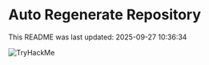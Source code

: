 # Auto Regenerate Repository

This README was last updated: 2025-09-27 10:36:34

 ![TryHackMe](https://tryhackme.com/badge/533634)